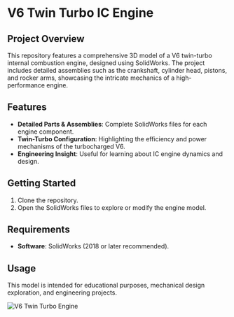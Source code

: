 # V6 Twin Turbo IC Engine

## Project Overview
This repository features a comprehensive 3D model of a V6 twin-turbo internal combustion engine, designed using SolidWorks. The project includes detailed assemblies such as the crankshaft, cylinder head, pistons, and rocker arms, showcasing the intricate mechanics of a high-performance engine.

## Features
- **Detailed Parts & Assemblies**: Complete SolidWorks files for each engine component.
- **Twin-Turbo Configuration**: Highlighting the efficiency and power mechanisms of the turbocharged V6.
- **Engineering Insight**: Useful for learning about IC engine dynamics and design.

## Getting Started
1. Clone the repository.
2. Open the SolidWorks files to explore or modify the engine model.

## Requirements
- **Software**: SolidWorks (2018 or later recommended).

## Usage
This model is intended for educational purposes, mechanical design exploration, and engineering projects.

![V6 Twin Turbo Engine](engine_model.png)

